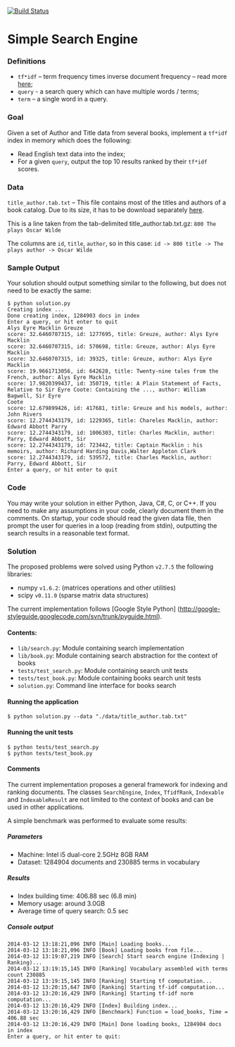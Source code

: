 [![Build Status](https://travis-ci.org/trein/simple-search-engine.png?branch=master)](https://travis-ci.org/trein/simple-search-engine)

# Simple Search Engine

### Definitions
- `tf*idf` – term frequency times inverse document frequency – read more [here](http://en.wikipedia.org/wiki/Tf%E2%80%93idf);
- `query` - a search query which can have multiple words / terms;
- `term` – a single word in a query.

### Goal
Given a set of Author and Title data from several books, implement a `tf*idf` index in memory which does the following:
- Read English text data into the index;
- For a given `query`, output the top 10 results ranked by their `tf*idf` scores.

### Data
`title_author.tab.txt` – This file contains most of the titles and authors of a book catalog. Due to its size, it has to be download separately [here](https://www.dropbox.com/s/kxo1c5yoqzcxtly/title_author.tab.txt.zip).

This is a line taken from the tab-delimited title_author.tab.txt.gz: `800 The plays Oscar Wilde`

The columns are `id`, `title`, `author`, so in this case:
`id -> 800 title -> The plays author -> Oscar Wilde`

### Sample Output
Your solution should output something similar to the following, but does not need to be exactly the same:

```
$ python solution.py
Creating index ...
Done creating index, 1284903 docs in index
Enter a query, or hit enter to quit
Alys Eyre Macklin Greuze
score: 32.6460707315, id: 1277695, title: Greuze, author: Alys Eyre Macklin
score: 32.6460707315, id: 570698, title: Greuze, author: Alys Eyre Macklin
score: 32.6460707315, id: 39325, title: Greuze, author: Alys Eyre Macklin
score: 19.9661713056, id: 642628, title: Twenty-nine tales from the French, author: Alys Eyre Macklin
score: 17.9820399437, id: 350719, title: A Plain Statement of Facts, Relative to Sir Eyre Coote: Containing the ..., author: William Bagwell, Sir Eyre
Coote
score: 12.679899426, id: 417681, title: Greuze and his models, author: John Rivers
score: 12.2744343179, id: 1229365, title: Chareles Macklin, author: Edward Abbott Parry
score: 12.2744343179, id: 1006303, title: Charles Macklin, author: Parry, Edward Abbott, Sir
score: 12.2744343179, id: 723442, title: Captain Macklin : his memoirs, author: Richard Harding Davis,Walter Appleton Clark
score: 12.2744343179, id: 539572, title: Charles Macklin, author: Parry, Edward Abbott, Sir
Enter a query, or hit enter to quit
```

### Code
You may write your solution in either Python, Java, C#, C, or C++. If you need to make any assumptions in your code, clearly document them in the comments. On startup, your code should read the given data file, then prompt the user for queries in a loop (reading from stdin), outputting the search results in a reasonable text format.

### Solution

The proposed problems were solved using Python `v2.7.5` the following libraries:

- numpy `v1.6.2`: (matrices operations and other utilities)
- scipy `v0.11.0` (sparse matrix data structures)

The current implementation follows [Google Style Python]
(http://google-styleguide.googlecode.com/svn/trunk/pyguide.html).

#### Contents:
 - `lib/search.py`: Module containing search implementation
 - `lib/book.py`: Module containing search abstraction for the context of books
 - `tests/test_search.py`: Module containing search unit tests
 - `tests/test_book.py`: Module containing books search unit tests
 - `solution.py`: Command line interface for books search

#### Running the application
    $ python solution.py --data "./data/title_author.tab.txt"

#### Running the unit tests
    $ python tests/test_search.py
    $ python tests/test_book.py

#### Comments
The current implementation proposes a general framework for indexing and ranking documents. The classes `SearchEngine`, `Index`, `TfidfRank`, `Indexable` and `IndexableResult` are not limited to the context of books and can be used in other applications.

A simple benchmark was performed to evaluate some results:

##### Parameters
- Machine: Intel i5 dual-core 2.5GHz 8GB RAM
- Dataset: 1284904 documents and 230885 terms in vocabulary

##### Results
- Index building time: 406.88 sec (6.8 min)
- Memory usage: around 3.0GB
- Average time of query search: 0.5 sec

##### Console output
```
2014-03-12 13:18:21,096 INFO [Main] Loading books...
2014-03-12 13:18:21,096 INFO [Book] Loading books from file...
2014-03-12 13:19:07,219 INFO [Search] Start search engine (Indexing | Ranking)...
2014-03-12 13:19:15,145 INFO [Ranking] Vocabulary assembled with terms count 230885
2014-03-12 13:19:15,145 INFO [Ranking] Starting tf computation...
2014-03-12 13:20:15,647 INFO [Ranking] Starting tf-idf computation...
2014-03-12 13:20:16,429 INFO [Ranking] Starting tf-idf norm computation...
2014-03-12 13:20:16,429 INFO [Index] Building index...
2014-03-12 13:20:16,429 INFO [Benchmark] Function = load_books, Time = 406.88 sec
2014-03-12 13:20:16,429 INFO [Main] Done loading books, 1284904 docs in index
Enter a query, or hit enter to quit:
```